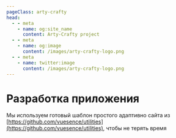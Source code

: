 ```yaml
---
pageClass: arty-crafty
head:
  - - meta
    - name: og:site_name
      content: Arty-Crafty project
  - - meta
    - name: og:image
      content: /images/arty-crafty-logo.png
  - - meta
    - name: twitter:image
      content: /images/arty-crafty-logo.png
---
```


# Разработка приложения

Мы используем готовый шаблон простого адаптивно сайта из [https://github.com/vuesence/utilities](https://github.com/vuesence/utilities), чтобы не терять время
